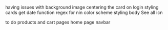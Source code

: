 having issues with background image
centering the card on login
styling cards
get date function
regex for nin
color scheme
styling body
See all icn

to do
products and cart pages
home page
navbar
